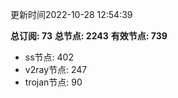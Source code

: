 更新时间2022-10-28 12:54:39

**总订阅: 73**
**总节点: 2243**
**有效节点: 739**
- ss节点: 402
- v2ray节点: 247
- trojan节点: 90
